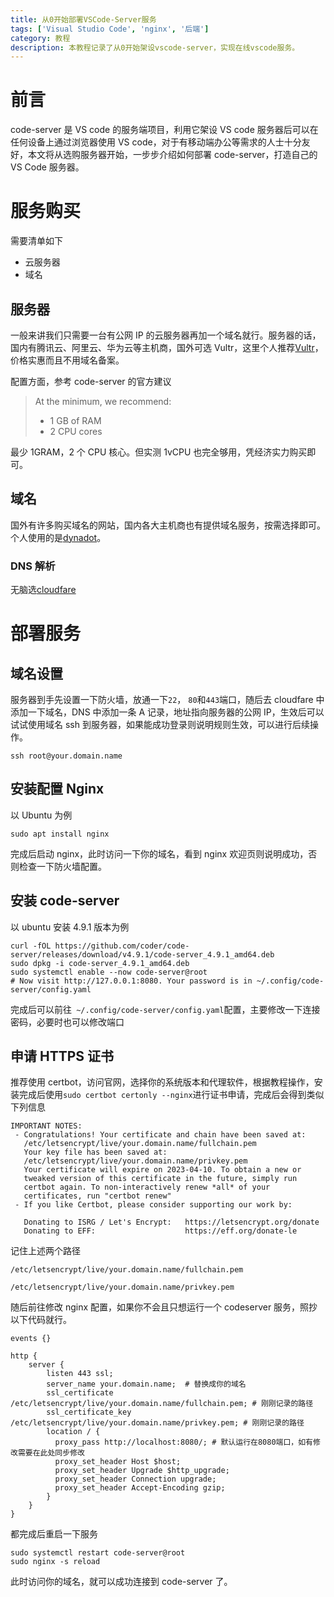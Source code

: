 ```yaml
---
title: 从0开始部署VSCode-Server服务
tags: ['Visual Studio Code', 'nginx', '后端']
category: 教程
description: 本教程记录了从0开始架设vscode-server，实现在线vscode服务。
---
```


# 前言

code-server 是 VS code 的服务端项目，利用它架设 VS code 服务器后可以在任何设备上通过浏览器使用 VS code，对于有移动端办公等需求的人士十分友好，本文将从选购服务器开始，一步步介绍如何部署 code-server，打造自己的 VS Code 服务器。

# 服务购买

需要清单如下

- 云服务器
- 域名

## 服务器

一般来讲我们只需要一台有公网 IP 的云服务器再加一个域名就行。服务器的话，国内有腾讯云、阿里云、华为云等主机商，国外可选 Vultr，这里个人推荐[Vultr](https://vultr.com/)，价格实惠而且不用域名备案。

配置方面，参考 code-server 的官方建议

> At the minimum, we recommend:
>
> - 1 GB of RAM
> - 2 CPU cores

最少 1GRAM，2 个 CPU 核心。但实测 1vCPU 也完全够用，凭经济实力购买即可。

## 域名

国外有许多购买域名的网站，国内各大主机商也有提供域名服务，按需选择即可。个人使用的是[dynadot](https://www.dynadot.com/zh/)。

### DNS 解析

无脑选[cloudfare](cloudflare.com/)

# 部署服务

## 域名设置

服务器到手先设置一下防火墙，放通一下`22`， `80`和`443`端口，随后去 cloudfare 中添加一下域名，DNS 中添加一条 A 记录，地址指向服务器的公网 IP，生效后可以试试使用域名 ssh 到服务器，如果能成功登录则说明规则生效，可以进行后续操作。

```
ssh root@your.domain.name
```

## 安装配置 Nginx

以 Ubuntu 为例

```
sudo apt install nginx
```

完成后启动 nginx，此时访问一下你的域名，看到 nginx 欢迎页则说明成功，否则检查一下防火墙配置。

## 安装 code-server

以 ubuntu 安装 4.9.1 版本为例

```
curl -fOL https://github.com/coder/code-server/releases/download/v4.9.1/code-server_4.9.1_amd64.deb
sudo dpkg -i code-server_4.9.1_amd64.deb
sudo systemctl enable --now code-server@root
# Now visit http://127.0.0.1:8080. Your password is in ~/.config/code-server/config.yaml
```

完成后可以前往` ~/.config/code-server/config.yaml`配置，主要修改一下连接密码，必要时也可以修改端口

## 申请 HTTPS 证书

推荐使用 certbot，访问官网，选择你的系统版本和代理软件，根据教程操作，安装完成后使用`sudo certbot certonly --nginx`进行证书申请，完成后会得到类似下列信息

```
IMPORTANT NOTES:
 - Congratulations! Your certificate and chain have been saved at:
   /etc/letsencrypt/live/your.domain.name/fullchain.pem
   Your key file has been saved at:
   /etc/letsencrypt/live/your.domain.name/privkey.pem
   Your certificate will expire on 2023-04-10. To obtain a new or
   tweaked version of this certificate in the future, simply run
   certbot again. To non-interactively renew *all* of your
   certificates, run "certbot renew"
 - If you like Certbot, please consider supporting our work by:

   Donating to ISRG / Let's Encrypt:   https://letsencrypt.org/donate
   Donating to EFF:                    https://eff.org/donate-le
```

记住上述两个路径

```
/etc/letsencrypt/live/your.domain.name/fullchain.pem

/etc/letsencrypt/live/your.domain.name/privkey.pem
```

随后前往修改 nginx 配置，如果你不会且只想运行一个 codeserver 服务，照抄以下代码就行。

```
events {}

http {
    server {
        listen 443 ssl;
        server_name your.domain.name;  # 替换成你的域名
        ssl_certificate /etc/letsencrypt/live/your.domain.name/fullchain.pem; # 刚刚记录的路径
        ssl_certificate_key /etc/letsencrypt/live/your.domain.name/privkey.pem; # 刚刚记录的路径
        location / {
          proxy_pass http://localhost:8080/; # 默认运行在8080端口，如有修改需要在此处同步修改
          proxy_set_header Host $host;
          proxy_set_header Upgrade $http_upgrade;
          proxy_set_header Connection upgrade;
          proxy_set_header Accept-Encoding gzip;
        }
    }
}
```

都完成后重启一下服务

```
sudo systemctl restart code-server@root
sudo nginx -s reload
```

此时访问你的域名，就可以成功连接到 code-server 了。
